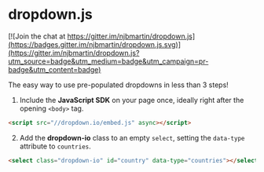 # dropdown.js

[![Join the chat at https://gitter.im/njbmartin/dropdown.js](https://badges.gitter.im/njbmartin/dropdown.js.svg)](https://gitter.im/njbmartin/dropdown.js?utm_source=badge&utm_medium=badge&utm_campaign=pr-badge&utm_content=badge)

The easy way to use pre-populated dropdowns in less than 3 steps!

1. Include the **JavaScript SDK** on your page once, ideally right after the opening `<body>` tag.
  
  ```html
  <script src="//dropdown.io/embed.js" async></script>
  ```
2. Add the **dropdown-io** class to an empty `select`, setting the `data-type` attribute to `countries`.

  ```html
  <select class="dropdown-io" id="country" data-type="countries"></select>
  ```
